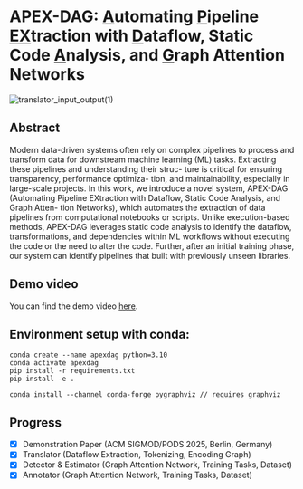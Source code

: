 # APEX-DAG: <ins>A</ins>utomating <ins>P</ins>ipeline <ins>EX</ins>traction with <ins>D</ins>ataflow, Static Code <ins>A</ins>nalysis, and <ins>G</ins>raph Attention Networks
![translator_input_output(1)](https://github.com/user-attachments/assets/2f128811-38ea-4566-acc1-e6d8fd6f1005)

## Abstract

Modern data-driven systems often rely on complex pipelines to
process and transform data for downstream machine learning (ML)
tasks. Extracting these pipelines and understanding their struc-
ture is critical for ensuring transparency, performance optimiza-
tion, and maintainability, especially in large-scale projects. In this
work, we introduce a novel system, APEX-DAG (Automating Pipeline
EXtraction with Dataflow, Static Code Analysis, and Graph Atten-
tion Networks), which automates the extraction of data pipelines
from computational notebooks or scripts. Unlike execution-based
methods, APEX-DAG leverages static code analysis to identify the
dataflow, transformations, and dependencies within ML workflows
without executing the code or the need to alter the code. Further,
after an initial training phase, our system can identify pipelines
that built with previously unseen libraries.

## Demo video
You can find the demo video <a href="https://drive.google.com/file/d/18GxG-fEuiqBnU4402_sEy2W1poDhLxGP/view?usp=sharing">here</a>.

## Environment setup with conda:

```
conda create --name apexdag python=3.10
conda activate apexdag
pip install -r requirements.txt
pip install -e .

conda install --channel conda-forge pygraphviz // requires graphviz

```

## Progress

- [x] Demonstration Paper (ACM SIGMOD/PODS 2025, Berlin, Germany)
- [x] Translator (Dataflow Extraction, Tokenizing, Encoding Graph)
- [x] Detector & Estimator (Graph Attention Network, Training Tasks, Dataset)
- [x] Annotator (Graph Attention Network, Training Tasks, Dataset)
